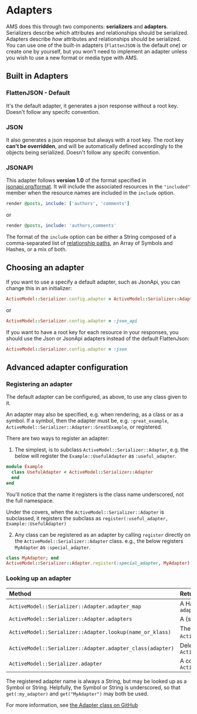 # Adapters

AMS does this through two components: **serializers** and **adapters**.
Serializers describe _which_ attributes and relationships should be serialized.
Adapters describe _how_ attributes and relationships should be serialized.
You can use one of the built-in adapters (```FlattenJSON``` is the default one) or create one by yourself, but you won't need to implement an adapter unless you wish to use a new format or media type with AMS.

## Built in Adapters

### FlattenJSON - Default

It's the default adapter, it generates a json response without a root key.
Doesn't follow any specifc convention.

### JSON

It also generates a json response but always with a root key. The root key **can't be overridden**, and will be automatically defined accordingly to the objects being serialized.
Doesn't follow any specifc convention.

### JSONAPI

This adapter follows **version 1.0** of the format specified in
[jsonapi.org/format](http://jsonapi.org/format). It will include the associated
resources in the `"included"` member when the resource names are included in the
`include` option.

```ruby
render @posts, include: ['authors', 'comments']
```

or

```ruby
render @posts, include: 'authors,comments'
```

The format of the `include` option can be either a String composed of a comma-separated list of [relationship paths](http://jsonapi.org/format/#fetching-includes), an Array of Symbols and Hashes, or a mix of both.

## Choosing an adapter

If you want to use a specify a default adapter, such as JsonApi, you can change this in an initializer:

```ruby
ActiveModel::Serializer.config.adapter = ActiveModel::Serializer::Adapter::JsonApi
```

or

```ruby
ActiveModel::Serializer.config.adapter = :json_api
```

If you want to have a root key for each resource in your responses, you should use the Json or
JsonApi adapters instead of the default FlattenJson:

```ruby
ActiveModel::Serializer.config.adapter = :json
```

## Advanced adapter configuration

### Registering an adapter

The default adapter can be configured, as above, to use any class given to it.

An adapter may also be specified, e.g. when rendering, as a class or as a symbol.
If a symbol, then the adapter must be, e.g. `:great_example`,
`ActiveModel::Serializer::Adapter::GreatExample`, or registered.

There are two ways to register an adapter:

1) The simplest, is to subclass `ActiveModel::Serializer::Adapter`, e.g. the below will
register the `Example::UsefulAdapter` as `:useful_adapter`.

```ruby
module Example
  class UsefulAdapter < ActiveModel::Serializer::Adapter
  end
end
```

You'll notice that the name it registers is the class name underscored, not the full namespace.

Under the covers, when the `ActiveModel::Serializer::Adapter` is subclassed, it registers
the subclass as `register(:useful_adapter, Example::UsefulAdapter)`

2) Any class can be registered as an adapter by calling `register` directly on the
`ActiveModel::Serializer::Adapter` class. e.g., the below registers `MyAdapter` as
`:special_adapter`.

```ruby
class MyAdapter; end
ActiveModel::Serializer::Adapter.register(:special_adapter, MyAdapter)
```

### Looking up an adapter

| Method | Return value |
| :------------ |:---------------|
| `ActiveModel::Serializer::Adapter.adapter_map` | A Hash of all known adapters `{ adapter_name => adapter_class }` |
| `ActiveModel::Serializer::Adapter.adapters` | A (sorted) Array of all known `adapter_names` |
| `ActiveModel::Serializer::Adapter.lookup(name_or_klass)` |  The `adapter_class`, else raises an `ActiveModel::Serializer::Adapter::UnknownAdapter` error |
| `ActiveModel::Serializer::Adapter.adapter_class(adapter)` | Delegates to `ActiveModel::Serializer::Adapter.lookup(adapter)` |
| `ActiveModel::Serializer.adapter` | A convenience method for `ActiveModel::Serializer::Adapter.lookup(config.adapter)` |

The registered adapter name is always a String, but may be looked up as a Symbol or String.
Helpfully, the Symbol or String is underscored, so that `get(:my_adapter)` and `get("MyAdapter")`
may both be used.

For more information, see [the Adapter class on GitHub](https://github.com/rails-api/active_model_serializers/blob/master/lib/active_model/serializer/adapter.rb)
